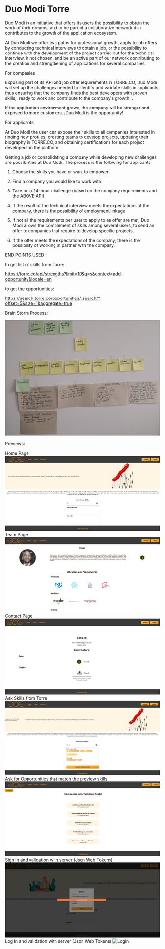 # Duo Modi Torre

Duo Modi is an initiative that offers its users the possibility to obtain the work of their dreams, and to be part of a collaborative network that contributes to the growth of the application ecosystem.

At Duo Modi we offer two paths for professional growth, apply to job offers by conducting technical interviews to obtain a job, or the possibility to continue with the development of the project carried out for the technical interview, if not chosen, and be an active part of our network contributing to the creation and strengthening of applications for several companies.

For companies

Exposing part of its API and job offer requirements  in TORRE.CO,  Duo Modi will set up the  challenges  needed to identify and validate skills in applicants, thus ensuring that the company finds the best developers with proven skills,, ready to work and contribute to the company's growth. .

If the application environment grows, the company will be stronger and exposed to more customers. ¡Duo Modi is the opportunity!


For applicants

At Duo Modi the user can expose their skills to all companies interested in finding new profiles, creating teams to develop projects, updating their biography in TORRE.CO, and obtaining certifications for each project developed on the platform.

Getting a job or consolidating a company while developing new challenges are possibilities at Duo Modi. The process is the following for applicants

1. Choose the skills you have or want to empower

2. Find a company you would like to work with.

3. Take on a 24-hour challenge (based on the company requirements and the ABOVE API).

4. If the result of the technical interview meets the expectations of the company, there is the possibility of employment linkage

5. If not all the requirements per user to apply to an offer are met, Duo Modi allows the complement of skills among several users, to send an offer to companies that require to develop specific projects.

6. If the offer meets the expectations of the company, there is the possibility of working in partner with the company.


END POINTS USED :

to get list of skills from Torre: 

https://torre.co/api/strengths?limit=10&q=s&context=add-opportunity&locale=en

to get the opportunities: 

https://search.torre.co/opportunities/_search/?offset=5&size=1&aggregate=true


Brain Storm Process: 

![BrainStorming](/BrainStorming.jpeg)

Previews:

Home Page
![Home Page](/preview_images/Home.PNG)
Team Page
![Team Page](/preview_images/Team.PNG)
Contact Page
![Contact Page](/preview_images/Contact.PNG)
Ask Skills from Torre
![Skills from Torre](/preview_images/searchskillsfromtorre.PNG)
Ask for Opportunities that match the preview skills
![Opportunities Page](/preview_images/opportunities.PNG)
Sign In and validation with server (Json Web Tokens)
![Sign In Page](/preview_images/signinwithserver.PNG)
Log In and validation with server (Json Web Tokens)
![Login](/preview_images/loginwitserver.PNG)

